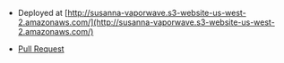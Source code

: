 * Deployed at [http://susanna-vaporwave.s3-website-us-west-2.amazonaws.com/](http://susanna-vaporwave.s3-website-us-west-2.amazonaws.com/)

* [Pull Request](https://github.com/susannalakey-401-advanced-javascript/react-tests/pull/1)

